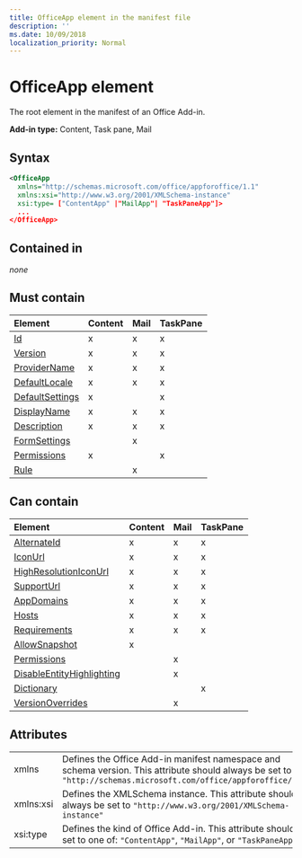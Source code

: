 ```yaml
---
title: OfficeApp element in the manifest file
description: ''
ms.date: 10/09/2018
localization_priority: Normal
---
```


# OfficeApp element

The root element in the manifest of an Office Add-in.

**Add-in type:** Content, Task pane, Mail

## Syntax

```XML
<OfficeApp 
  xmlns="http://schemas.microsoft.com/office/appforoffice/1.1" 
  xmlns:xsi="http://www.w3.org/2001/XMLSchema-instance" 
  xsi:type= ["ContentApp" |"MailApp"| "TaskPaneApp"]>
  ...
</OfficeApp>
```

## Contained in

 _none_

## Must contain

|**Element**|**Content**|**Mail**|**TaskPane**|
|:-----|:-----|:-----|:-----|
|[Id](id.md)|x|x|x|
|[Version](version.md)|x|x|x|
|[ProviderName](providername.md)|x|x|x|
|[DefaultLocale](defaultlocale.md)|x|x|x|
|[DefaultSettings](defaultsettings.md)|x||x|
|[DisplayName](displayname.md)|x|x|x|
|[Description](description.md)|x|x|x|
|[FormSettings](formsettings.md)||x||
|[Permissions](permissions.md)|x||x|
|[Rule](rule.md)||x||

## Can contain

|**Element**|**Content**|**Mail**|**TaskPane**|
|:-----|:-----|:-----|:-----|
|[AlternateId](alternateid.md)|x|x|x|
|[IconUrl](iconurl.md)|x|x|x|
|[HighResolutionIconUrl](highresolutioniconurl.md)|x|x|x|
|[SupportUrl](supporturl.md)|x|x|x|
|[AppDomains](appdomains.md)|x|x|x|
|[Hosts](hosts.md)|x|x|x|
|[Requirements](requirements.md)|x|x|x|
|[AllowSnapshot](allowsnapshot.md)|x|||
|[Permissions](permissions.md)||x||
|[DisableEntityHighlighting](disableentityhighlighting.md)||x||
|[Dictionary](dictionary.md)|||x|
|[VersionOverrides](versionoverrides.md)||x||

## Attributes

|||
|:-----|:-----|
|xmlns|Defines the Office Add-in manifest namespace and schema version. This attribute should always be set to  `"http://schemas.microsoft.com/office/appforoffice/1.1"`|
|xmlns:xsi|Defines the XMLSchema instance. This attribute should always be set to  `"http://www.w3.org/2001/XMLSchema-instance"`|
|xsi:type|Defines the kind of Office Add-in. This attribute should be set to one of:  `"ContentApp"`,  `"MailApp"`, or  `"TaskPaneApp"`|

